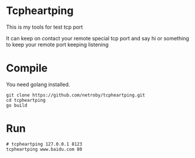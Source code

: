 # Tcpheartping

This is my tools for test tcp port

It can keep on contact your remote special tcp port and say hi or something to keep your remote port keeping listening

# Compile

You need golang installed.
```
git clone https://github.com/netroby/tcpheartping.git 
cd tcpheartping
go build
```
# Run

```
# tcpheartping 127.0.0.1 8123
tcpheartping www.baidu.com 80
```
